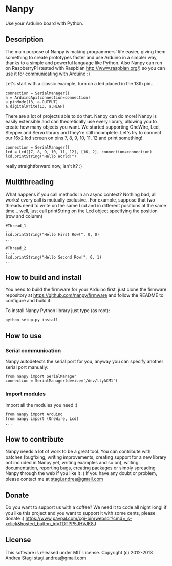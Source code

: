 Nanpy
=====
Use your Arduino board with Python.

Description
-----------
The main purpose of Nanpy is making programmers' life easier, giving them something to create prototypes faster and use Arduino in a simpler way, thanks to a simple and powerful language like Python. Also Nanpy can run on RaspberryPi (tested with Raspbian http://www.raspbian.org/) so you can use it for communicating with Arduino :)

Let's start with a classic example, turn on a led placed in the 13th pin..

	connection = SerialManager()
	a = ArduinoApi(connection=connection)
	a.pinMode(13, a.OUTPUT)
	a.digitalWrite(13, a.HIGH)

There are a lot of projects able to do that. Nanpy can do more! 
Nanpy is easily extensible and can theoretically use every library, allowing you to create how many objects you want.
We started supporting OneWire, Lcd, Stepper and Servo library and they're still incomplete.
Let's try to connect our 16x2 lcd screen on pins 7, 8, 9, 10, 11, 12 and print something!

	connection = SerialManager()
	lcd = Lcd([7, 8, 9, 10, 11, 12], [16, 2], connection=connection)
	lcd.printString("Hello World!")

really straightforward now, isn't it? :)

Multithreading
--------------
What happens if you call methods in an async context? Nothing bad, all works! every call is mutually exclusive.. For example, suppose that two threads need to write on the same Lcd and in different positions at the same time... well, just call printString on the Lcd object specifying the position (row and column)

	#Thread_1
	...
	lcd.printString("Hello First Row!", 0, 0)
	...
	
	#Thread_2
	....
	lcd.printString("Hello Second Row!", 0, 1)
	...

How to build and install
------------------------
You need to build the firmware for your Arduino first, just clone the firmware repository at https://github.com/nanpy/firmware and follow the README to configure and build it.

To install Nanpy Python library just type (as root):

	python setup.py install

How to use
----------
### Serial communication

Nanpy autodetects the serial port for you, anyway you can specify another serial port manually:

	from nanpy import SerialManager
	connection = SerialManager(device='/dev/ttyACM1')

### Import modules

Import all the modules you need :)

	from nanpy import Arduino
	from nanpy import (OneWire, Lcd)
	...

How to contribute
-----------------
Nanpy needs a lot of work to be a great tool. You can contribute with patches (bugfixing, writing improvements, creating support for a new library not included in Nanpy yet, writing examples and so on), writing documentation, reporting bugs, creating packages or simply spreading Nanpy through the web if you like it :) If you have any doubt or problem, please contact me at <stagi.andrea@gmail.com>

Donate
------
Do you want to support us with a coffee? We need it to code all night long! if you like this project and you want to support it with some cents, please donate :) https://www.paypal.com/cgi-bin/webscr?cmd=_s-xclick&hosted_button_id=TDTPP5JHVJK8J

License
-------
This software is released under MIT License. Copyright (c) 2012-2013 Andrea Stagi <stagi.andrea@gmail.com>
